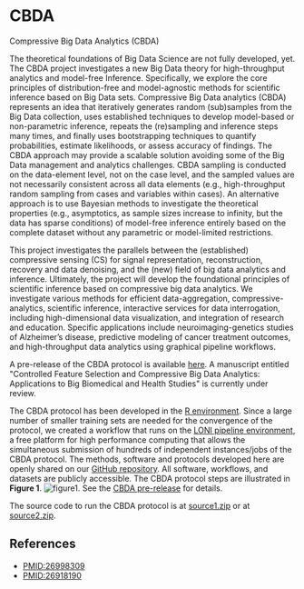 # CBDA
Compressive Big Data Analytics (CBDA)  

The theoretical foundations of Big Data Science are not fully developed, yet. 
The CBDA project investigates a new Big Data theory for high-throughput analytics and model-free Inference. 
Specifically, we explore the core principles of distribution-free and model-agnostic methods for scientific inference 
based on Big Data sets. Compressive Big Data analytics (CBDA) represents an idea that iteratively generates random (sub)samples
from the Big Data collection, uses established techniques to develop model-based or non-parametric inference, 
repeats the (re)sampling and inference steps many times, and finally uses bootstrapping techniques to quantify probabilities, 
estimate likelihoods, or assess accuracy of findings. The CBDA approach may provide a scalable solution avoiding 
some of the Big Data management and analytics challenges. CBDA sampling is conducted on the data-element level, 
not on the case level, and the sampled values are not necessarily consistent across all data elements 
(e.g., high-throughput random sampling from cases and variables within cases). An alternative approach is to use 
Bayesian methods to investigate the theoretical properties (e.g., asymptotics, as sample sizes increase to infinity, 
but the data has sparse conditions) of model-free inference entirely based on the complete dataset without any parametric 
or model-limited restrictions.

This project investigates the parallels between the (established) compressive sensing (CS) for signal representation, 
reconstruction, recovery and data denoising, and the (new) field of big data analytics and inference. Ultimately, 
the project will develop the foundational principles of scientific inference based on compressive big data analytics. 
We investigate various methods for efficient data-aggregation, compressive-analytics, scientific inference, 
interactive services for data interrogation, including high-dimensional data visualization, and integration of research 
and education. Specific applications include neuroimaging-genetics studies of Alzheimer’s disease, predictive modeling of 
cancer treatment outcomes, and high-throughput data analytics using graphical pipeline workflows.

A pre-release of the CBDA protocol is available [here](https://github.com/SOCR/CBDA/releases/tag/v0.1-alpha). A manuscript entitled "Controlled Feature Selection and Compressive Big Data Analytics: Applications to Big Biomedical and Health Studies" is currently under review.

The CBDA protocol has been developed in the [R environment](https://www.r-project.org). Since a large number of smaller training sets are needed for the convergence of the protocol, we created a workflow that runs on the [LONI pipeline environment](http://pipeline.loni.usc.edu), a free platform for high performance computing that allows the simultaneous submission of hundreds of independent instances/jobs of the CBDA protocol. The methods, software and protocols developed here are openly shared on our [GitHub repository](https://github.com/SOCR/CBDA). All software, workflows, and datasets are publicly accessible. The CBDA protocol steps are illustrated in **Figure 1**. 
![figure1](https://user-images.githubusercontent.com/18661302/30587406-0c2edf2c-9d01-11e7-8cef-45f3595ade65.png).
See the [CBDA pre-release](https://github.com/SOCR/CBDA/releases/tag/v0.1-alpha) for details.

The source code to run the CBDA protocol is at [source1.zip](https://github.com/SOCR/CBDA/archive/v0.1-alpha.zip) or at [source2.zip](https://github.com/SOCR/CBDA/archive/v0.1-alpha.tar.gz).

## References
* [PMID:26998309](https://www.ncbi.nlm.nih.gov/pubmed/26998309)
* [PMID:26918190](https://www.ncbi.nlm.nih.gov/pubmed/26918190)
